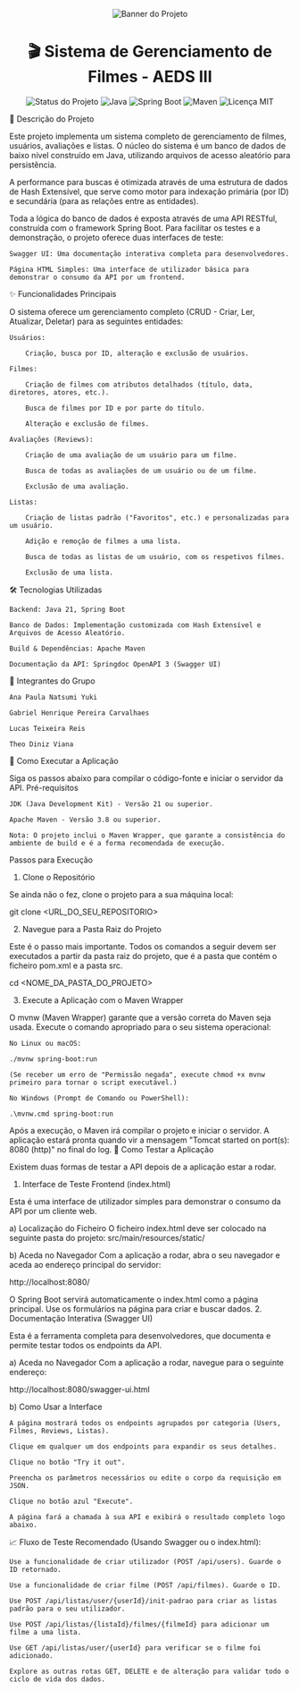 <p align="center">
<img src="https://www.google.com/search?q=https://placehold.co/800x200/000000/FFFFFF%3Ftext%3DSistema%2Bde%2BGerenciamento%2Bde%2BFilmes" alt="Banner do Projeto">
</p>

<h1 align="center">🎬 Sistema de Gerenciamento de Filmes - AEDS III</h1>

<p align="center">
<img src="https://www.google.com/search?q=https://img.shields.io/badge/Status-Conclu%C3%ADdo-brightgreen%3Fstyle%3Dfor-the-badge" alt="Status do Projeto">
<img src="https://www.google.com/search?q=https://img.shields.io/badge/Java-21-blue.svg%3Fstyle%3Dfor-the-badge%26logo%3Dopenjdk" alt="Java">
<img src="https://www.google.com/search?q=https://img.shields.io/badge/Spring_Boot-3.3%2B-green.svg%3Fstyle%3Dfor-the-badge%26logo%3Dspring" alt="Spring Boot">
<img src="https://www.google.com/search?q=https://img.shields.io/badge/Maven-3.8%2B-red.svg%3Fstyle%3Dfor-the-badge%26logo%3Dapache-maven" alt="Maven">
<img src="https://www.google.com/search?q=https://img.shields.io/badge/Licen%C3%A7a-MIT-informational%3Fstyle%3Dfor-the-badge" alt="Licença MIT">
</p>

📝 Descrição do Projeto

Este projeto implementa um sistema completo de gerenciamento de filmes, usuários, avaliações e listas. O núcleo do sistema é um banco de dados de baixo nível construído em Java, utilizando arquivos de acesso aleatório para persistência.

A performance para buscas é otimizada através de uma estrutura de dados de Hash Extensível, que serve como motor para indexação primária (por ID) e secundária (para as relações entre as entidades).

Toda a lógica do banco de dados é exposta através de uma API RESTful, construída com o framework Spring Boot. Para facilitar os testes e a demonstração, o projeto oferece duas interfaces de teste:

    Swagger UI: Uma documentação interativa completa para desenvolvedores.

    Página HTML Simples: Uma interface de utilizador básica para demonstrar o consumo da API por um frontend.

✨ Funcionalidades Principais

O sistema oferece um gerenciamento completo (CRUD - Criar, Ler, Atualizar, Deletar) para as seguintes entidades:

    Usuários:

        Criação, busca por ID, alteração e exclusão de usuários.

    Filmes:

        Criação de filmes com atributos detalhados (título, data, diretores, atores, etc.).

        Busca de filmes por ID e por parte do título.

        Alteração e exclusão de filmes.

    Avaliações (Reviews):

        Criação de uma avaliação de um usuário para um filme.

        Busca de todas as avaliações de um usuário ou de um filme.

        Exclusão de uma avaliação.

    Listas:

        Criação de listas padrão ("Favoritos", etc.) e personalizadas para um usuário.

        Adição e remoção de filmes a uma lista.

        Busca de todas as listas de um usuário, com os respetivos filmes.

        Exclusão de uma lista.

🛠️ Tecnologias Utilizadas

    Backend: Java 21, Spring Boot

    Banco de Dados: Implementação customizada com Hash Extensível e Arquivos de Acesso Aleatório.

    Build & Dependências: Apache Maven

    Documentação da API: Springdoc OpenAPI 3 (Swagger UI)

👥 Integrantes do Grupo

    Ana Paula Natsumi Yuki

    Gabriel Henrique Pereira Carvalhaes

    Lucas Teixeira Reis

    Theo Diniz Viana

🚀 Como Executar a Aplicação

Siga os passos abaixo para compilar o código-fonte e iniciar o servidor da API.
Pré-requisitos

    JDK (Java Development Kit) - Versão 21 ou superior.

    Apache Maven - Versão 3.8 ou superior.

    Nota: O projeto inclui o Maven Wrapper, que garante a consistência do ambiente de build e é a forma recomendada de execução.

Passos para Execução

1. Clone o Repositório

Se ainda não o fez, clone o projeto para a sua máquina local:

git clone <URL_DO_SEU_REPOSITORIO>

2. Navegue para a Pasta Raiz do Projeto

Este é o passo mais importante. Todos os comandos a seguir devem ser executados a partir da pasta raiz do projeto, que é a pasta que contém o ficheiro pom.xml e a pasta src.

cd <NOME_DA_PASTA_DO_PROJETO>

3. Execute a Aplicação com o Maven Wrapper

O mvnw (Maven Wrapper) garante que a versão correta do Maven seja usada. Execute o comando apropriado para o seu sistema operacional:

    No Linux ou macOS:

    ./mvnw spring-boot:run

    (Se receber um erro de "Permissão negada", execute chmod +x mvnw primeiro para tornar o script executável.)

    No Windows (Prompt de Comando ou PowerShell):

    .\mvnw.cmd spring-boot:run

Após a execução, o Maven irá compilar o projeto e iniciar o servidor. A aplicação estará pronta quando vir a mensagem "Tomcat started on port(s): 8080 (http)" no final do log.
🧪 Como Testar a Aplicação

Existem duas formas de testar a API depois de a aplicação estar a rodar.
1. Interface de Teste Frontend (index.html)

Esta é uma interface de utilizador simples para demonstrar o consumo da API por um cliente web.

a) Localização do Ficheiro
O ficheiro index.html deve ser colocado na seguinte pasta do projeto:
src/main/resources/static/

b) Aceda no Navegador
Com a aplicação a rodar, abra o seu navegador e aceda ao endereço principal do servidor:

http://localhost:8080/

O Spring Boot servirá automaticamente o index.html como a página principal. Use os formulários na página para criar e buscar dados.
2. Documentação Interativa (Swagger UI)

Esta é a ferramenta completa para desenvolvedores, que documenta e permite testar todos os endpoints da API.

a) Aceda no Navegador
Com a aplicação a rodar, navegue para o seguinte endereço:

http://localhost:8080/swagger-ui.html

b) Como Usar a Interface

    A página mostrará todos os endpoints agrupados por categoria (Users, Filmes, Reviews, Listas).

    Clique em qualquer um dos endpoints para expandir os seus detalhes.

    Clique no botão "Try it out".

    Preencha os parâmetros necessários ou edite o corpo da requisição em JSON.

    Clique no botão azul "Execute".

    A página fará a chamada à sua API e exibirá o resultado completo logo abaixo.

📈 Fluxo de Teste Recomendado (Usando Swagger ou o index.html):

    Use a funcionalidade de criar utilizador (POST /api/users). Guarde o ID retornado.

    Use a funcionalidade de criar filme (POST /api/filmes). Guarde o ID.

    Use POST /api/listas/user/{userId}/init-padrao para criar as listas padrão para o seu utilizador.

    Use POST /api/listas/{listaId}/filmes/{filmeId} para adicionar um filme a uma lista.

    Use GET /api/listas/user/{userId} para verificar se o filme foi adicionado.

    Explore as outras rotas GET, DELETE e de alteração para validar todo o ciclo de vida dos dados.
